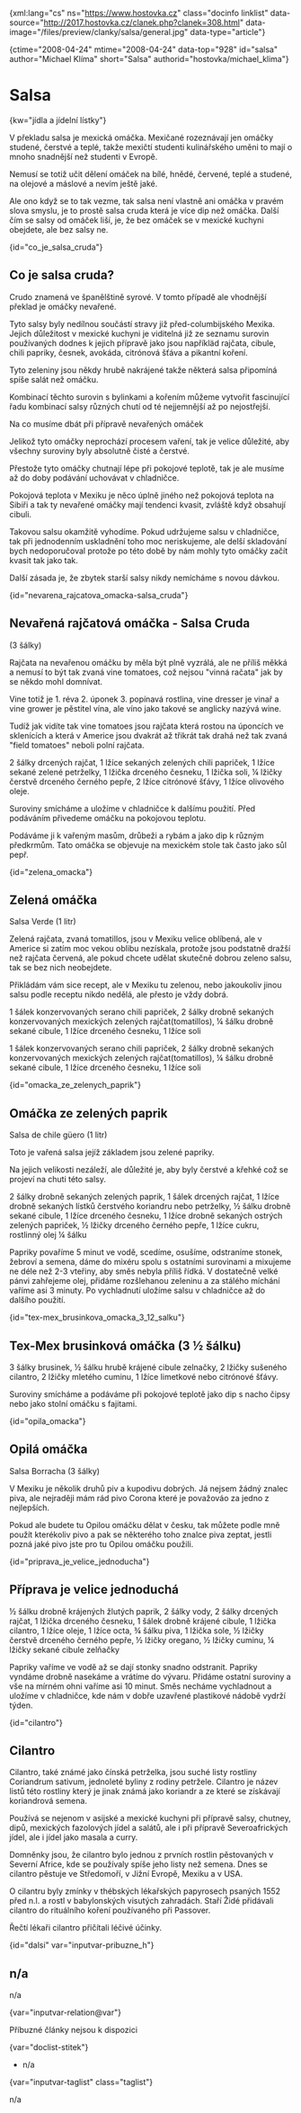 
{xml:lang="cs" ns="https://www.hostovka.cz" class="docinfo linklist" data-source="http://2017.hostovka.cz/clanek.php?clanek=308.html" data-image="/files/preview/clanky/salsa/general.jpg" data-type="article"}

{ctime="2008-04-24" mtime="2008-04-24" data-top="928" id="salsa" author="Michael Klíma" short="Salsa" authorid="hostovka/michael_klima"}

# Salsa

<!-- generated attribute kw by user_updatekw.sh on 2021-01-05, do not edit -->

{kw="jídla a jídelní lístky"}

V překladu salsa je mexická omáčka. Mexičané rozeznávají jen omáčky studené, čerstvé a teplé, takže mexičtí studenti kulinářského uměni to mají o mnoho snadnější než studenti v Evropě.

Nemusí se totiž učit dělení omáček na bílé, hnědé, červené, teplé a studené, na olejové a máslové a nevím ještě jaké.

Ale ono když se to tak vezme, tak salsa není vlastně ani omáčka v pravém slova smyslu, je to prostě salsa cruda která je více dip než omáčka. Další čím se salsy od omáček liší, je, že bez omáček se v mexické kuchyni obejdete, ale bez salsy ne.

{id="co\_je\_salsa_cruda"}

## Co je salsa cruda?

Crudo znamená ve španělštině syrové. V tomto případě ale vhodnější překlad je omáčky nevařené.

Tyto salsy byly nedílnou součástí stravy již před-columbijského Mexika. Jejich důležitost v mexické kuchyni je viditelná již ze seznamu surovin používaných dodnes k jejich přípravě jako jsou napříkläd rajčata, cibule, chili papriky, česnek, avokáda, citrónová šťáva a pikantní koření.

Tyto zeleniny jsou někdy hrubě nakrájené takže některá salsa připomíná spíše salát než omáčku.

Kombinací těchto surovin s bylinkami a kořením můžeme vytvořit fascinující řadu kombinací salsy různých chutí od té nejjemnější až po nejostřejší.

Na co musíme dbát při přípravě nevařených omáček

Jelikož tyto omáčky neprochází procesem vaření, tak je velice důležité, aby všechny suroviny byly absolutně čisté a čerstvé.

Přestože tyto omáčky chutnají lépe při pokojové teplotě, tak je ale musíme až do doby podávání uchovávat v chladničce.

Pokojová teplota v Mexiku je něco úplně jiného než pokojová teplota na Sibiři a tak ty nevařené omáčky mají tendenci kvasit, zvláště když obsahují cibuli.

Takovou salsu okamžitě vyhodíme. Pokud udržujeme salsu v chladničce, tak při jednodenním uskladnění toho moc neriskujeme, ale delší skladování bych nedoporučoval protože po této době by nám mohly tyto omáčky začít kvasit tak jako tak.

Další zásada je, že zbytek starší salsy nikdy nemícháme s novou dávkou.

{id="nevarena\_rajcatova\_omacka-salsa_cruda"}

## Nevařená rajčatová omáčka - Salsa Cruda

(3 šálky)

Rajčata na nevařenou omáčku by měla být plně vyzrálá, ale ne příliš měkká a nemusí to být tak zvaná vine tomatoes, což nejsou "vinná račata" jak by se někdo mohl domnívat.

Vine totiž je 1. réva 2. úponek 3. popínavá rostlina, vine dresser je vinař a vine grower je pěstitel vína, ale víno jako takové se anglicky nazývá wine.

Tudíž jak vidíte tak vine tomatoes jsou rajčata která rostou na úponcích ve sklenících a která v Americe jsou dvakrát až třikrát tak drahá než tak zvaná "field tomatoes" neboli polní rajčata.

2 šálky drcených rajčat, 1 lžíce sekaných zelených chili papriček, 1 lžíce sekané zelené petrželky, 1 lžička drceného česneku, 1 lžička soli, ¼ lžičky čerstvě drceného černého pepře, 2 lžíce citrónové šťávy, 1 lžíce olivového oleje.

Suroviny smícháme a uložíme v chladničce k dalšímu použití. Před podáváním přivedeme omáčku na pokojovou teplotu.

Podáváme ji k vařeným masům, drůbeži a rybám a jako dip k různým předkrmům. Tato omáčka se objevuje na mexickém stole tak často jako sůl pepř.

{id="zelena_omacka"}

## Zelená omáčka

Salsa Verde (1 litr)

Zelená rajčata, zvaná tomatillos, jsou v Mexiku velice oblíbená, ale v Americe si zatím moc vekou oblibu nezískala, protože jsou podstatně dražší než rajčata červená, ale pokud chcete udělat skutečně dobrou zeleno salsu, tak se bez nich neobejdete.

Přikládám vám sice recept, ale v Mexiku tu zelenou, nebo jakoukoliv jinou salsu podle receptu nikdo nedělá, ale přesto je vždy dobrá.

1 šálek konzervovaných serano chili papriček, 2 šálky drobně sekaných konzervovaných mexických zelených rajčat(tomatillos), ¼ šálku drobně sekané cibule, 1 lžíce drceného česneku, 1 lžíce soli

1 šálek konzervovaných serano chili papriček, 2 šálky drobně sekaných konzervovaných mexických zelených rajčat(tomatillos), ¼ šálku drobně sekané cibule, 1 lžíce drceného česneku, 1 lžíce soli

{id="omacka\_ze\_zelenych_paprik"}

## Omáčka ze zelených paprik

Salsa de chile güero (1 litr)

Toto je vařená salsa jejíž základem jsou zelené papriky.

Na jejich velikosti nezáleží, ale důležité je, aby byly čerstvé a křehké což se projeví na chuti této salsy.

2 šálky drobně sekaných zelených paprik, 1 šálek drcených rajčat, 1 lžíce drobně sekaných lístků čerstvého koriandru nebo petrželky, ½ šálku drobně sekané cibule, 1 lžíce drceného česneku, 1 lžíce drobně sekaných ostrých zelených papriček, ½ lžičky drceného černého pepře, 1 lžíce cukru, rostlinný olej ¼ šálku

Papriky povaříme 5 minut ve vodě, scedíme, osušíme, odstraníme stonek, žebroví a semena, dáme do mixéru spolu s ostatními surovinami a mixujeme ne déle než 2-3 vteřiny, aby směs nebyla příliš řídká. V dostatečně velké pánvi zahřejeme olej, přidáme rozšlehanou zeleninu a za stálého míchání vaříme asi 3 minuty. Po vychladnutí uložíme salsu v chladničce až do dalšího použití.

{id="tex-mex\_brusinkova\_omacka\_3\_12_salku"}

## Tex-Mex brusinková omáčka (3 ½ šálku)

3 šálky brusinek, ½ šálku hrubě krájené cibule zelnačky, 2 lžičky sušeného cilantro, 2 lžičky mletého cuminu, 1 lžíce limetkové nebo citrónové šťávy.

Suroviny smícháme a podáváme při pokojové teplotě jako dip s nacho čipsy nebo jako stolní omáčku s fajitami.

{id="opila_omacka"}

## Opilá omáčka

Salsa Borracha (3 šálky)

V Mexiku je několik druhů piv a kupodivu dobrých. Já nejsem žádný znalec piva, ale nejraději mám rád pivo Corona které je považováo za jedno z nejlepších.

Pokud ale budete tu Opilou omáčku dělat v česku, tak můžete podle mně použít kterékoliv pivo a pak se některého toho znalce piva zeptat, jestli pozná jaké pivo jste pro tu Opilou omáčku použili.

{id="priprava\_je\_velice_jednoducha"}

## Příprava je velice jednoduchá

½ šálku drobně krájených žlutých paprik, 2 šálky vody, 2 šálky drcených rajčat, 1 lžička drceného česneku, 1 šálek drobně krájené cibule, 1 lžička cilantro, 1 lžíce oleje, 1 lžíce octa, ¾ šálku piva, 1 lžička sole, ½ lžičky čerstvě drceného černého pepře, ½ lžičky oregano, ½ lžičky cuminu, ¼ lžičky sekané cibule zelňačky

Papriky vaříme ve vodě až se dají stonky snadno odstranit. Papriky vyndáme drobně nasekáme a vrátíme do vývaru. Přidáme ostatní suroviny a vše na mírném ohni vaříme asi 10 minut. Směs necháme vychladnout a uložíme v chladničce, kde nám v dobře uzavřené plastikové nádobě vydrží týden.

{id="cilantro"}

## Cilantro

Cilantro, také známé jako čínská petrželka, jsou suché listy rostliny Coriandrum sativum, jednoleté byliny z rodiny petržele. Cilantro je název listů této rostliny který je jinak známá jako koriandr a ze které se získávají koriandrová semena.

Používá se nejenom v asijské a mexické kuchyni při přípravě salsy, chutney, dipů, mexických fazolových jídel a salátů, ale i při přípravě Severoafrických jídel, ale i jídel jako masala a curry.

Domněnky jsou, že cilantro bylo jednou z prvních rostlin pěstovaných v Severní Africe, kde se používaly spíše jeho listy než semena. Dnes se cilantro pěstuje ve Středomoří, v Jižní Evropě, Mexiku a v USA.

O cilantru byly zmínky v thébských lékařských papyrosech psaných 1552 před n.l. a rostl v babylonských visutých zahradách. Staří Židé přidávali cilantro do rituálního koření používaného při Passover.

Řečtí lékaři cilantro přičítali léčivé účinky.

{id="dalsi" var="inputvar-pribuzne_h"}

## n/a

n/a

{var="inputvar-relation@var"}

Příbuzné články nejsou k dispozici

{var="doclist-stitek"}

  * n/a

{var="inputvar-taglist" class="taglist"}

n/a

